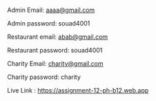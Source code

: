 Admin Email: aaaa@gmail.com

Admin password: souad4001

Restaurant email: abab@gmail.com

Restaurant password: souad4001

Charity Email: charity@gmail.com

Charity password: charity

Live Link : https://assignment-12-ph-b12.web.app

